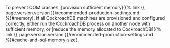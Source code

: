 To prevent OOM crashes, [provision sufficient memory]({% link {{ page.version.version }}/recommended-production-settings.md %}#memory). If all CockroachDB machines are provisioned and configured correctly, either run the CockroachDB process on another node with sufficient memory, or [reduce the memory allocated to CockroachDB]({% link {{ page.version.version }}/recommended-production-settings.md %}#cache-and-sql-memory-size).